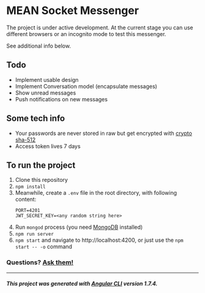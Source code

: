 # MEAN Socket Messenger

The project is under active development. At the current stage you can use different browsers or an incognito mode to test this messenger.

See additional info below.

## Todo

* Implement usable design
* Implement Conversation model (encapsulate messages)
* Show unread messages
* Push notifications on new messages

## Some tech info

* Your passwords are never stored in raw but get encrypted with [crypto sha-512]
* Access token lives 7 days

## To run the project

1. Clone this repository
1. `npm install`
1. Meanwhile, create a `.env` file in the root directory, with following content:
   ```text
   PORT=4201
   JWT_SECRET_KEY=<any random string here>
   ```
1. Run `mongod` process (you need [MongoDB][install mongodb] installed)
1. `npm run server`
1. `npm start` and navigate to http://localhost:4200, or just use the `npm start -- -o` command

### Questions? [Ask them!](mailto:alex94orlovsky@gmail.com)

---

##### This project was generated with [Angular CLI](https://github.com/angular/angular-cli) version 1.7.4.

[crypto sha-512]: https://nodejs.org/api/crypto.html#crypto_crypto_pbkdf2sync_password_salt_iterations_keylen_digest
[install mongodb]: https://docs.mongodb.com/manual/installation/
